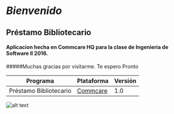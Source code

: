 # *Bienvenido*
## Préstamo Bibliotecario
#### Aplicacion hecha en Commcare HQ para la clase de Ingenieria de Software II 2016.
#####Muchas gracias por visitarme. Te espero Pronto

Programa | Plataforma           | Versión
------------ | ------------- |-------------
Préstamo Bibliotecario   | [Commcare](https://www.commcarehq.org)        | 1.0
 
![alt text](http://www.bibliotecaspublicas.es/sanjavier/imagenes/prestamo.gif "Logo Title Text 1")
